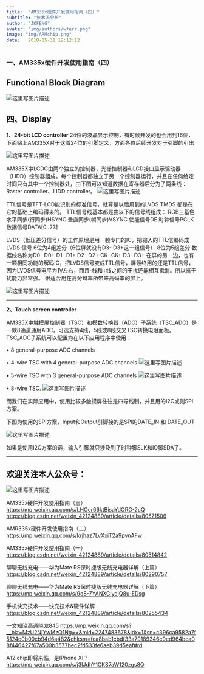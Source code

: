 ```yaml
---
title:  "AM335x硬件开发使用指南（四）"
subtitle: "技术流分析"
author: "JKFENG"
avatar: "img/authors/wferr.png"
image: "img/ARMchip.png"
date:   2018-05-31 12:12:12
---
```

### 一、AM335x硬件开发使用指南（四）

Functional Block Diagram
------------------------

![这里写图片描述](https://img-blog.csdn.net/20180605154011760?watermark/2/text/aHR0cHM6Ly9ibG9nLmNzZG4ubmV0L3dlaXhpbl80MjEyNDg4OQ==/font/5a6L5L2T/fontsize/400/fill/I0JBQkFCMA==/dissolve/70)

四、Display
----------

**1、24-bit LCD controller**
24位的液晶显示控制，有时候开发的也会用到16位，下面贴上AM335X对于这着24位的引脚定义，方面各位后续开发对于引脚的引出

![这里写图片描述](https://img-blog.csdn.net/2018060515423577?watermark/2/text/aHR0cHM6Ly9ibG9nLmNzZG4ubmV0L3dlaXhpbl80MjEyNDg4OQ==/font/5a6L5L2T/fontsize/400/fill/I0JBQkFCMA==/dissolve/70)

AM335X中LCDC由两个独立的控制器，光栅控制器和LCD接口显示驱动器（LIDD）控制器组成。每个控制器都独立于另一个控制器运行，并且在任何给定时间只有其中一个控制器处，由下图可以知道数据在寄存器后分为了两条线：Raster controller、LIDD controller。
![这里写图片描述](https://img-blog.csdn.net/20180605155207417?watermark/2/text/aHR0cHM6Ly9ibG9nLmNzZG4ubmV0L3dlaXhpbl80MjEyNDg4OQ==/font/5a6L5L2T/fontsize/400/fill/I0JBQkFCMA==/dissolve/70)

TTL信号是TFT-LCD能识别的标准信号，就算是以后用到的LVDS TMDS 都是在它的基础上编码得来的。
TTL信号线基本都是由以下的信号线组成：
RGB三基色
水平同步(行同步)HSYNC
垂直同步(帧同步)VSYNC
使能信号DE
时钟信号PCLK
数据信号DATA[0..23]

LVDS（低压差分信号）的工作原理是用一颗专门的IC，把输入的TTL信编码成LVDS 信号
6位为4组差分（6位屏就没有D3- D3+这一组信号）
8位为5组差分
数据线名称为D0- D0+ D1- D1+ D2- D2+ CK- CK+ D3- D3+ 
在屏的另一边，也有一颗相同功能的解码IC，把LVDS信号变成TTL信号，屏最终用的还是TTL信号，因为LVDS信号电平为1V左右，而且-线和+线之间的干扰还能相互抵消。所以抗干扰能力非常强。
很适合用在高分辩率所带来高码率的屏上。

![这里写图片描述](https://img-blog.csdn.net/20180605161045326?watermark/2/text/aHR0cHM6Ly9ibG9nLmNzZG4ubmV0L3dlaXhpbl80MjEyNDg4OQ==/font/5a6L5L2T/fontsize/400/fill/I0JBQkFCMA==/dissolve/70)


----------


**2、Touch screen controller**

AM335X中触摸屏控制器（TSC）和模数转换器（ADC）子系统（TSC_ADC）是一款8通道通用ADC，可选支持4线，5线或8线交叉TSC转换电阻面板。 TSC_ADC子系统可以配置为在以下应用程序中使用：

• 8 general-purpose ADC channels

• 4-wire TSC with 4 general-purpose ADC channels
![这里写图片描述](https://img-blog.csdn.net/20180605162325424?watermark/2/text/aHR0cHM6Ly9ibG9nLmNzZG4ubmV0L3dlaXhpbl80MjEyNDg4OQ==/font/5a6L5L2T/fontsize/400/fill/I0JBQkFCMA==/dissolve/70)

• 5-wire TSC with 3 general-purpose ADC channels
![这里写图片描述](https://img-blog.csdn.net/20180605162339300?watermark/2/text/aHR0cHM6Ly9ibG9nLmNzZG4ubmV0L3dlaXhpbl80MjEyNDg4OQ==/font/5a6L5L2T/fontsize/400/fill/I0JBQkFCMA==/dissolve/70)

• 8-wire TSC.
![这里写图片描述](https://img-blog.csdn.net/20180605162352838?watermark/2/text/aHR0cHM6Ly9ibG9nLmNzZG4ubmV0L3dlaXhpbl80MjEyNDg4OQ==/font/5a6L5L2T/fontsize/400/fill/I0JBQkFCMA==/dissolve/70)


而我们在实际应用中，使用比较多触摸屏往往是四导线制，并且用的I2C或则SPI方案。

下图为使用的SPI方案，Input和Output引脚接的是SPI的DATE_IN 和 DATE_OUT

![这里写图片描述](https://img-blog.csdn.net/20180605162554843?watermark/2/text/aHR0cHM6Ly9ibG9nLmNzZG4ubmV0L3dlaXhpbl80MjEyNDg4OQ==/font/5a6L5L2T/fontsize/400/fill/I0JBQkFCMA==/dissolve/70)

如果是使用I2C方案的话，输入引脚就只涉及到了时钟脚SLK和IO脚SDA了。


----------

欢迎关注本人公众号：
----------

![这里写图片描述](https://img-blog.csdn.net/20180605163047559?watermark/2/text/aHR0cHM6Ly9ibG9nLmNzZG4ubmV0L3dlaXhpbl80MjEyNDg4OQ==/font/5a6L5L2T/fontsize/400/fill/I0JBQkFCMA==/dissolve/70)


AM335x硬件开发使用指南（三） 
https://mp.weixin.qq.com/s/LHOcr66ktBisaYdORG-2cQ
https://blog.csdn.net/weixin_42124889/article/details/80571506

AMR335x硬件开发使用指南（二） 
https://mp.weixin.qq.com/s/krjhaz7LvXxiT2a9pvnAFw

AM335x硬件开发使用指南（一） 
https://blog.csdn.net/weixin_42124889/article/details/80514842



聊聊无线充电——华为Mate RS保时捷版无线充电器详解（上篇） 
https://blog.csdn.net/weixin_42124889/article/details/80290757

聊聊无线充电——华为Mate RS保时捷版无线充电器详解（下篇） 
https://mp.weixin.qq.com/s/9o8-7YANXCiydjQ8u-EDsg

手机快充技术——快充技术&硬件详解 
https://blog.csdn.net/weixin_42124889/article/details/80255434

一文知晓高通晓龙845 
https://mp.weixin.qq.com/s?__biz=MzU2NjYwMzQ1Ng==&mid=2247483678&idx=1&sn=c396ca9582a7f5124e0b00cb94d6a482&chksm=fca8bab1cbdf33a79189346c9ed964bca08f446427f67a509b3577bec2fd533fe6aeb39d5eaf#rd

A12 chip即将来临，是IPhone XI？ 
https://mp.weixin.qq.com/s/j3IJdhY1CKS7aW120zgs8Q

